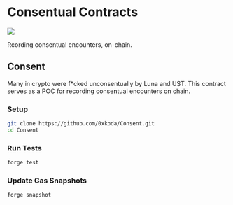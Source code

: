 # Consentual Contracts
<img src="https://i.kym-cdn.com/photos/images/facebook/000/918/911/251.jpg">

Rcording consentual encounters, on-chain.

## Consent

Many in crypto were f*cked unconsentually by Luna and UST. This contract serves as a POC for recording consentual encounters on chain.

### Setup

```sh
git clone https://github.com/0xkoda/Consent.git
cd Consent
```

### Run Tests

```sh
forge test
```

### Update Gas Snapshots

```sh
forge snapshot
```
